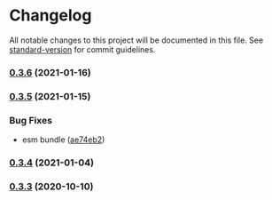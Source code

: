 # Changelog

All notable changes to this project will be documented in this file. See [standard-version](https://github.com/conventional-changelog/standard-version) for commit guidelines.

### [0.3.6](https://github.com/BlackGlory/query/compare/v0.3.5...v0.3.6) (2021-01-16)

### [0.3.5](https://github.com/BlackGlory/query/compare/v0.3.4...v0.3.5) (2021-01-15)


### Bug Fixes

* esm bundle ([ae74eb2](https://github.com/BlackGlory/query/commit/ae74eb27d5142224832fac584049ff6e7c5c1347))

### [0.3.4](https://github.com/BlackGlory/query/compare/v0.3.3...v0.3.4) (2021-01-04)

### [0.3.3](https://github.com/BlackGlory/query/compare/v0.3.2...v0.3.3) (2020-10-10)
